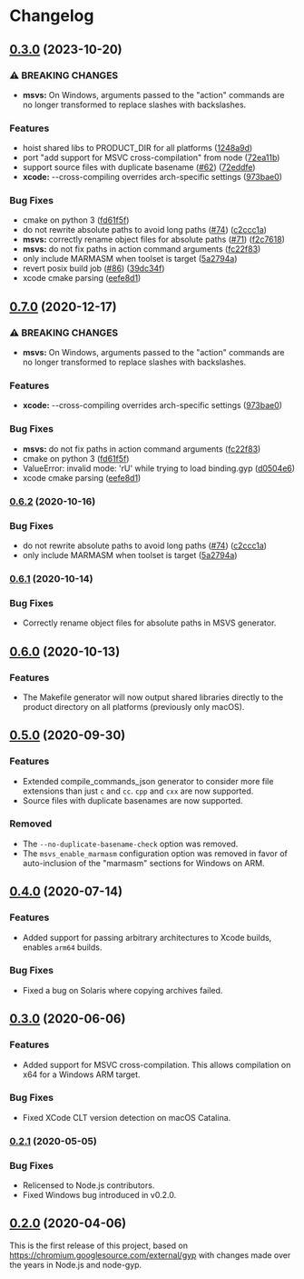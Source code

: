 # Changelog

## [0.3.0](https://github.com/cclauss/gyp-next/compare/v0.2.1...v0.3.0) (2023-10-20)


### ⚠ BREAKING CHANGES

* **msvs:** On Windows, arguments passed to the "action" commands are no longer transformed to replace slashes with backslashes.

### Features

* hoist shared libs to PRODUCT_DIR for all platforms ([1248a9d](https://github.com/cclauss/gyp-next/commit/1248a9dea3b49f47c236153bff76d89d6e7874f7))
* port "add support for MSVC cross-compilation" from node ([72ea11b](https://github.com/cclauss/gyp-next/commit/72ea11b74407fcb2ffb41ec7d330008b2b5f6d81))
* support source files with duplicate basename ([#62](https://github.com/cclauss/gyp-next/issues/62)) ([72eddfe](https://github.com/cclauss/gyp-next/commit/72eddfe67f0216c3109f59efdb38dd9a2f8dddc5))
* **xcode:** --cross-compiling overrides arch-specific settings ([973bae0](https://github.com/cclauss/gyp-next/commit/973bae0b7b08be7b680ecae9565fbd04b3e0787d))


### Bug Fixes

* cmake on python 3 ([fd61f5f](https://github.com/cclauss/gyp-next/commit/fd61f5faa5275ec8fc98e3c7868c0dd46f109540))
* do not rewrite absolute paths to avoid long paths ([#74](https://github.com/cclauss/gyp-next/issues/74)) ([c2ccc1a](https://github.com/cclauss/gyp-next/commit/c2ccc1a81f7f94433a94f4d01a2e820db4c4331a))
* **msvs:** correctly rename object files for absolute paths ([#71](https://github.com/cclauss/gyp-next/issues/71)) ([f2c7618](https://github.com/cclauss/gyp-next/commit/f2c761838babf11024a3e6fab96d1e5a9dc1f556))
* **msvs:** do not fix paths in action command arguments ([fc22f83](https://github.com/cclauss/gyp-next/commit/fc22f8335e2016da4aae4f4233074bd651d2faea))
* only include MARMASM when toolset is target ([5a2794a](https://github.com/cclauss/gyp-next/commit/5a2794aefb58f0c00404ff042b61740bc8b8d5cd))
* revert posix build job ([#86](https://github.com/cclauss/gyp-next/issues/86)) ([39dc34f](https://github.com/cclauss/gyp-next/commit/39dc34f0799c074624005fb9bbccf6e028607f9d))
* xcode cmake parsing ([eefe8d1](https://github.com/cclauss/gyp-next/commit/eefe8d10e99863bc4ac7e2ed32facd608d400d4b))

## [0.7.0](https://www.github.com/nodejs/gyp-next/compare/v0.6.2...v0.7.0) (2020-12-17)


### ⚠ BREAKING CHANGES

* **msvs:** On Windows, arguments passed to the "action" commands are no longer transformed to replace slashes with backslashes.

### Features

* **xcode:** --cross-compiling overrides arch-specific settings ([973bae0](https://www.github.com/nodejs/gyp-next/commit/973bae0b7b08be7b680ecae9565fbd04b3e0787d))


### Bug Fixes

* **msvs:** do not fix paths in action command arguments ([fc22f83](https://www.github.com/nodejs/gyp-next/commit/fc22f8335e2016da4aae4f4233074bd651d2faea))
* cmake on python 3 ([fd61f5f](https://www.github.com/nodejs/gyp-next/commit/fd61f5faa5275ec8fc98e3c7868c0dd46f109540))
* ValueError: invalid mode: 'rU' while trying to load binding.gyp ([d0504e6](https://www.github.com/nodejs/gyp-next/commit/d0504e6700ce48f44957a4d5891b142a60be946f))
* xcode cmake parsing ([eefe8d1](https://www.github.com/nodejs/gyp-next/commit/eefe8d10e99863bc4ac7e2ed32facd608d400d4b))

### [0.6.2](https://www.github.com/nodejs/gyp-next/compare/v0.6.1...v0.6.2) (2020-10-16)


### Bug Fixes

* do not rewrite absolute paths to avoid long paths ([#74](https://www.github.com/nodejs/gyp-next/issues/74)) ([c2ccc1a](https://www.github.com/nodejs/gyp-next/commit/c2ccc1a81f7f94433a94f4d01a2e820db4c4331a))
* only include MARMASM when toolset is target ([5a2794a](https://www.github.com/nodejs/gyp-next/commit/5a2794aefb58f0c00404ff042b61740bc8b8d5cd))

### [0.6.1](https://github.com/nodejs/gyp-next/compare/v0.6.0...v0.6.1) (2020-10-14)


### Bug Fixes

* Correctly rename object files for absolute paths in MSVS generator.

## [0.6.0](https://github.com/nodejs/gyp-next/compare/v0.5.0...v0.6.0) (2020-10-13)


### Features

* The Makefile generator will now output shared libraries directly to the product directory on all platforms (previously only macOS).

## [0.5.0](https://github.com/nodejs/gyp-next/compare/v0.4.0...v0.5.0) (2020-09-30)


### Features

* Extended compile_commands_json generator to consider more file extensions than just `c` and `cc`. `cpp` and `cxx` are now supported.
* Source files with duplicate basenames are now supported.

### Removed

* The `--no-duplicate-basename-check` option was removed.
* The `msvs_enable_marmasm` configuration option was removed in favor of auto-inclusion of the "marmasm" sections for Windows on ARM.

## [0.4.0](https://github.com/nodejs/gyp-next/compare/v0.3.0...v0.4.0) (2020-07-14)


### Features

* Added support for passing arbitrary architectures to Xcode builds, enables `arm64` builds.

### Bug Fixes

* Fixed a bug on Solaris where copying archives failed.

## [0.3.0](https://github.com/nodejs/gyp-next/compare/v0.2.1...v0.3.0) (2020-06-06)


### Features

* Added support for MSVC cross-compilation. This allows compilation on x64 for a Windows ARM target.

### Bug Fixes

* Fixed XCode CLT version detection on macOS Catalina.

### [0.2.1](https://github.com/nodejs/gyp-next/compare/v0.2.0...v0.2.1) (2020-05-05)


### Bug Fixes

* Relicensed to Node.js contributors.
* Fixed Windows bug introduced in v0.2.0.

## [0.2.0](https://github.com/nodejs/gyp-next/releases/tag/v0.2.0) (2020-04-06)

This is the first release of this project, based on https://chromium.googlesource.com/external/gyp with changes made over the years in Node.js and node-gyp.
